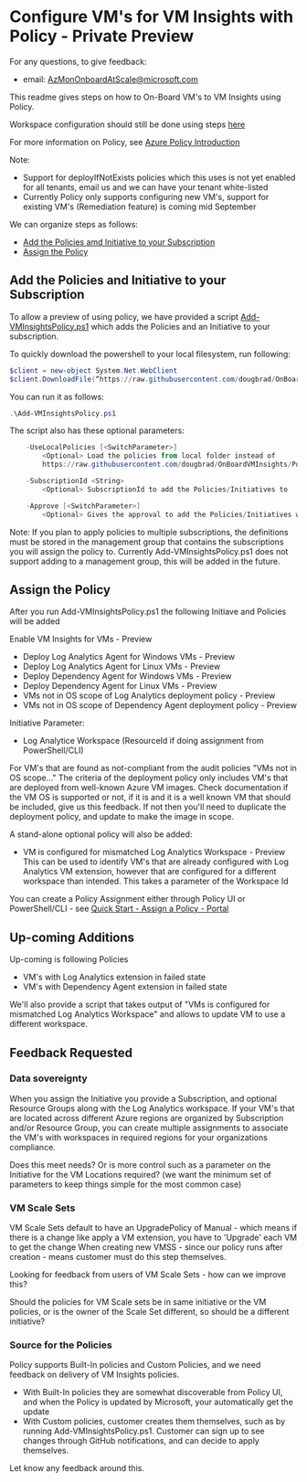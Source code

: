 # Configure VM's for VM Insights with Policy - Private Preview
For any questions, to give feedback:
* email: AzMonOnboardAtScale@microsoft.com

This readme gives steps on how to On-Board VM's to VM Insights using Policy.

Workspace configuration should still be done using steps [here](..\readme.md)

For more information on Policy, see [Azure Policy Introduction](https://docs.microsoft.com/en-us/azure/azure-policy/azure-policy-introduction)

Note:
- Support for deployIfNotExists policies which this uses is not yet enabled for all tenants, email us and we can have your tenant white-listed
- Currently Policy only supports configuring new VM's, support for existing VM's (Remediation feature) is coming mid September


We can organize steps as follows:
- [Add the Policies amd Initiative to your Subscription](#add-the-policies-and-initiative-to-your-subscription)
- [Assign the Policy](#assign-the-policy)

## Add the Policies and Initiative to your Subscription

To allow a preview of using policy, we have provided a script [Add-VMInsightsPolicy.ps1](Add-VMInsightsPolicy.ps1) which adds the Policies and an Initiative to your subscription.

To quickly download the powershell to your local filesystem, run following:
```powershell
$client = new-object System.Net.WebClient
$client.DownloadFile(“https://raw.githubusercontent.com/dougbrad/OnBoardVMInsights/Policy/Policy/Add-VMInsightsPolicy.ps1”,“Add-VMInsightsPolicy.ps1”) 
``` 

You can run it as follows:
```powershell
.\Add-VMInsightsPolicy.ps1
```
The script also has these optional parameters:
```powershell
    -UseLocalPolicies [<SwitchParameter>]
        <Optional> Load the policies from local folder instead of
        https://raw.githubusercontent.com/dougbrad/OnBoardVMInsights/Policy/Policy/

    -SubscriptionId <String>
        <Optional> SubscriptionId to add the Policies/Initiatives to

    -Approve [<SwitchParameter>]
        <Optional> Gives the approval to add the Policies/Initiatives without any prompt
```

Note: If you plan to apply policies to multiple subscriptions, the definitions must be stored in the management group that contains the subscriptions you will assign the policy to.
Currently Add-VMInsightsPolicy.ps1 does not support adding to a management group, this will be added in the future. 

## Assign the Policy
After you run Add-VMInsightsPolicy.ps1 the following Initiave and Policies will be added 

Enable VM Insights for VMs - Preview
- Deploy Log Analytics Agent for Windows VMs - Preview
- Deploy Log Analytics Agent for Linux VMs - Preview
- Deploy Dependency Agent for Windows VMs - Preview
- Deploy Dependency Agent for Linux VMs - Preview
- VMs not in OS scope of Log Analytics deployment policy - Preview
- VMs not in OS scope of Dependency Agent deployment policy - Preview

Initiative Parameter:
- Log Analytice Workspace (ResourceId if doing assignment from PowerShell/CLI)

For VM's that are found as not-compliant from the audit policies "VMs not in OS scope..."
The criteria of the deployment policy only includes VM's that are deployed from well-known Azure VM images.
Check documentation if the VM OS is supported or not, if it is and it is a well known VM that should be included, give us this feedback. If not then you'll need to duplicate the deployment policy, and update to make the image in scope.

A stand-alone optional policy will also be added:
- VM is configured for mismatched Log Analytics Workspace - Preview
This can be used to identify VM's that are already configured with Log Analytics VM extension, however that are configured for a different workspace than intended.
This takes a parameter of the Workspace Id

You can create a Policy Assignment either through Policy UI or PowerShell/CLI - see [Quick Start - Assign a Policy - Portal](https://docs.microsoft.com/en-us/azure/azure-policy/assign-policy-definition)

## Up-coming Additions
Up-coming is following Policies
- VM's with Log Analytics extension in failed state
- VM's with Dependency Agent extension in failed state

We'll also provide a script that takes output of "VMs is configured for mismatched Log Analytics Workspace" and allows to update VM to use a different workspace.

## Feedback Requested

### Data sovereignty
When you assign the Initiative you provide a Subscription, and optional Resource Groups along with the Log Analytics workspace.
If your VM's that are located across different Azure regions are organized by Subscription and/or Resource Group, you can create multiple assignments to associate the VM's with workspaces in required regions for your organizations compliance.

Does this meet needs? Or is more control such as a parameter on the Initiative for the VM Locations required? (we want the minimum set of parameters to keep things simple for the most common case)

### VM Scale Sets
VM Scale Sets default to have an UpgradePolicy of Manual - which means if there is a change like apply a VM extension, you have to 'Upgrade' each VM to get the change
When creating new VMSS - since our policy runs after creation - means customer must do this step themselves.

Looking for feedback from users of VM Scale Sets - how can we improve this?

Should the policies for VM Scale sets be in same initiative or the VM policies, or is the owner of the Scale Set different, so should be a different initiative?

### Source for the Policies
Policy supports Built-In policies and Custom Policies, and we need feedback on delivery of VM Insights policies.
- With Built-In policies they are somewhat discoverable from Policy UI, and when the Policy is updated by Microsoft, your automatically get the update
- With Custom policies, customer creates them themselves, such as by running Add-VMInsightsPolicy.ps1. Customer can sign up to see changes through GitHub notifications, and can decide to apply themselves.

Let know any feedback around this.